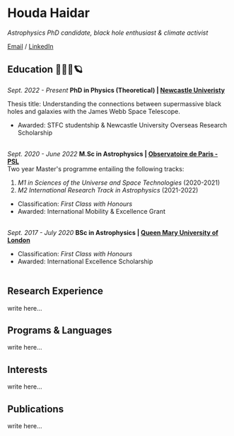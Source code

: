 # Houda Haidar
_Astrophysics PhD candidate, black hole enthusiast & climate activist_


[Email](mailto:houda.physics@gmail.com) / [LinkedIn](https://www.linkedin.com/in/houdahaidar/) 


## Education 👩🏻‍🏫🪐

_Sept. 2022 - Present_   **PhD in Physics (Theoretical) | [Newcastle Univeristy](https://www.ncl.ac.uk/maths-physics/)**  <br>

Thesis title: Understanding the connections between supermassive black holes and galaxies with the James Webb Space Telescope.

- Awarded:  STFC studentship & Newcastle University Overseas Research Scholarship
<br><br>

_Sept. 2020 - June 2022_   **M.Sc in Astrophysics | [Observatoire de Paris - PSL](https://www.observatoiredeparis.psl.eu/-master-231-.html?lang=en)**  <br>
Two year Master's programme entailing the following tracks: 
1. _M1 in Sciences of the Universe and Space Technologies_ (2020-2021) 
2. _M2 International Research Track in Astrophysics_ (2021-2022)
 - Classification: _First Class with Honours_
 - Awarded: International Mobility & Excellence Grant 
<br><br>

_Sept. 2017 - July 2020_   **BSc in Astrophysics | [Queen Mary University of London](https://www.qmul.ac.uk/spcs/physics-and-astronomy/)**  <br>

 - Classification: _First Class with Honours_
 - Awarded: International Excellence Scholarship
<br><br>


## Research Experience


write here...


## Programs & Languages

write here...


## Interests

write here...


## Publications

write here...

